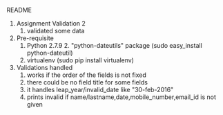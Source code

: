 README

1. Assignment Validation 2
	1. validated some data
2. Pre-requisite
	1. Python 2.7.9
        2. "python-dateutils" package (sudo easy_install python-dateutil)
	3. virtualenv (sudo pip install virtualenv)
3. Validations handled
	1. works if the order of the fields is not fixed
	2. there could be no field title for some fields
	3. it handles leap_year/invalid_date like "30-feb-2016"
	4. prints invalid if name/lastname,date,mobile_number,email_id is not given
